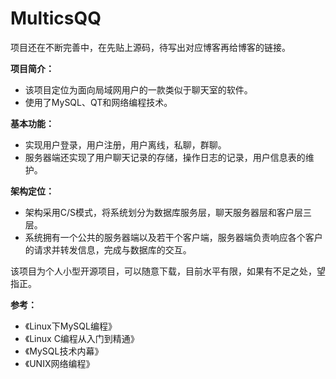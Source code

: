 # MulticsQQ

项目还在不断完善中，在先贴上源码，待写出对应博客再给博客的链接。

**项目简介：**  
* 该项目定位为面向局域网用户的一款类似于聊天室的软件。		
* 使用了MySQL、QT和网络编程技术。		

**基本功能：**  
* 实现用户登录，用户注册，用户离线，私聊，群聊。
* 服务器端还实现了用户聊天记录的存储，操作日志的记录，用户信息表的维护。		

**架构定位：**  
* 架构采用C/S模式，将系统划分为数据库服务层，聊天服务器层和客户层三层。		
* 系统拥有一个公共的服务器端以及若干个客户端，服务器端负责响应各个客户的请求并转发信息，完成与数据库的交互。		
    
该项目为个人小型开源项目，可以随意下载，目前水平有限，如果有不足之处，望指正。		

**参考：**  
* 《Linux下MySQL编程》
* 《Linux C编程从入门到精通》
* 《MySQL技术内幕》
* 《UNIX网络编程》
